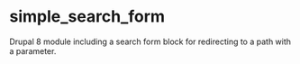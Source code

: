 # simple_search_form
Drupal 8 module including a search form block for redirecting to a path with a parameter.
